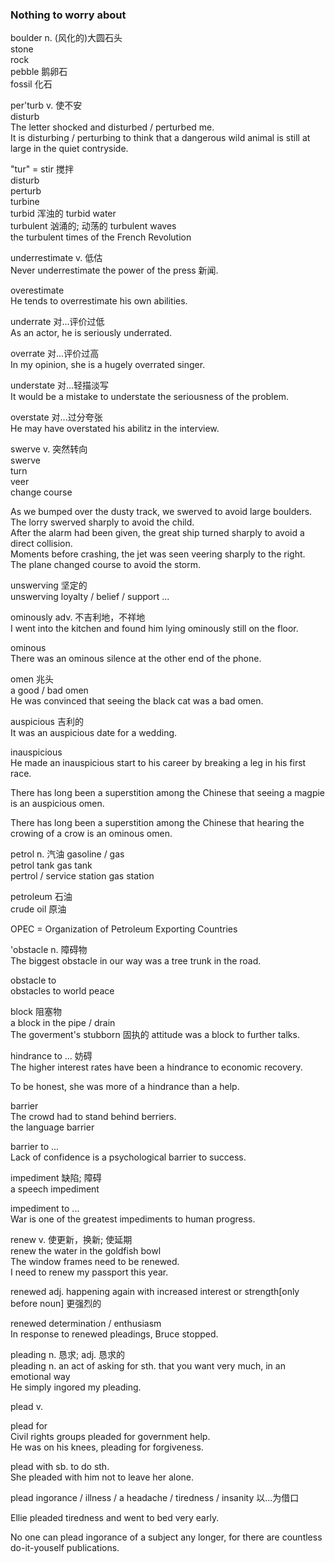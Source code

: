 ### Nothing to worry about  
boulder n. (风化的)大圆石头  
stone  
rock  
pebble 鹅卵石  
fossil 化石  
  
per'turb v. 使不安  
disturb  
The letter shocked and disturbed / perturbed me.  
It is disturbing / perturbing to think that a dangerous wild animal is still at large in the quiet contryside.  
  
"tur" = stir 搅拌  
disturb  
perturb  
turbine  
turbid 浑浊的 turbid water  
turbulent 汹涌的; 动荡的 turbulent waves  
the turbulent times of the French Revolution  
  
underrestimate v. 低估  
Never underrestimate the power of the press 新闻.  
  
overestimate  
He tends to overrestimate his own abilities.  
  
underrate 对...评价过低  
As an actor, he is seriously underrated.  
  
overrate 对...评价过高  
In my opinion, she is a hugely overrated singer.  
  
understate 对...轻描淡写  
It would be a mistake to understate the seriousness of the problem.  
  
overstate 对...过分夸张  
He may have overstated his abilitz in the interview.  
  
swerve v. 突然转向  
swerve  
turn  
veer  
change course  
  
As we bumped over the dusty track, we swerved to avoid large boulders.    
The lorry swerved sharply to avoid the child.    
After the alarm had been given, the great ship turned sharply to avoid a direct collision.    
Moments before crashing, the jet was seen veering sharply to the right.  
The plane changed course to avoid the storm.  
  
unswerving 坚定的  
unswerving loyalty / belief / support ...  
  
ominously adv. 不吉利地，不祥地  
I went into the kitchen and found him lying ominously still on the floor.  
  
ominous  
There was an ominous silence at the other end of the phone.  
  
omen 兆头  
a good / bad omen  
He was convinced that seeing the black cat was a bad omen.  

auspicious 吉利的  
It was an auspicious date for a wedding.  
  
inauspicious  
He made an inauspicious start to his career by breaking a leg in his first race.  
  
There has long been a superstition among the Chinese that seeing a magpie is an auspicious omen.  
  
There has long been a superstition among the Chinese that hearing the crowing of a crow is an ominous omen.  
  
petrol n. 汽油              gasoline / gas  
petrol tank                 gas tank  
pertrol / service station   gas station  
  
petroleum 石油          
crude oil 原油  
  
OPEC = Organization of Petroleum Exporting Countries  
  
'obstacle n. 障碍物  
The biggest obstacle in our way was a tree trunk in the road.  
  
obstacle to  
obstacles to world peace  
  
block 阻塞物  
a block in the pipe / drain  
The goverment's stubborn 固执的 attitude was a block to further talks.  
  
hindrance to ... 妨碍  
The higher interest rates have been a hindrance to economic recovery.  
  
To be honest, she was more of a hindrance than a help.  
  
barrier  
The crowd had to stand behind berriers.  
the language barrier  
  
barrier to ...  
Lack of confidence is a psychological barrier to success.  
  
impediment 缺陷; 障碍  
a speech impediment  
  
impediment to ...  
War is one of the greatest impediments to human progress.  
  
renew v. 使更新，换新; 使延期  
renew the water in the goldfish bowl  
The window frames need to be renewed.  
I need to renew my passport this year.  

renewed adj. happening again with increased interest or strength[only before noun] 更强烈的  
  
renewed determination / enthusiasm  
In response to renewed pleadings, Bruce stopped.  
  
pleading n. 恳求; adj. 恳求的  
pleading n. an act of asking for sth. that you want very much, in an emotional way  
He simply ingored my pleading.  
  
plead v.  
  
plead for  
Civil rights groups pleaded for government help.  
He was on his knees, pleading for forgiveness.  
  
plead with sb. to do sth.  
She pleaded with him not to leave her alone.  
  
plead ingorance / illness / a headache / tiredness / insanity  以...为借口  
  
Ellie pleaded tiredness and went to bed very early.  
  
No one can plead ingorance of a subject any longer, for there are countless do-it-youself publications.  
  
